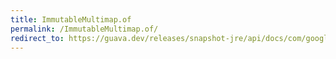```yaml
---
title: ImmutableMultimap.of
permalink: /ImmutableMultimap.of/
redirect_to: https://guava.dev/releases/snapshot-jre/api/docs/com/google/common/collect/ImmutableMultimap.html#of--
---
```

